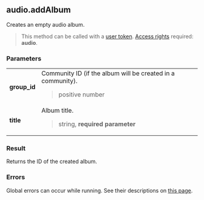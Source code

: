 ## audio.addAlbum

Creates an empty audio album.

> This method can be called with a [user token](https://vk.com/dev/access_token). [Access rights](https://vk.com/dev/permissions) required: **audio**.

### Parameters

<table>
  <tr>
    <td>
      <b>group_id</b>
    </td>
    <td>
      Community ID (if the album will be created in a community).
      <blockquote>
        positive number
      </blockquote>
    </td>
  </tr>
  <tr>
    <td>
      <b>title</b>
    </td>
    <td>
      Album title.
      <blockquote>
        string, <b>required parameter</b>
      </blockquote>
    </td>
  </tr>
</table>

### Result

Returns the ID of the created album.

### Errors

Global errors can occur while running. See their descriptions on [this page](https://vk.com/dev/errors).
